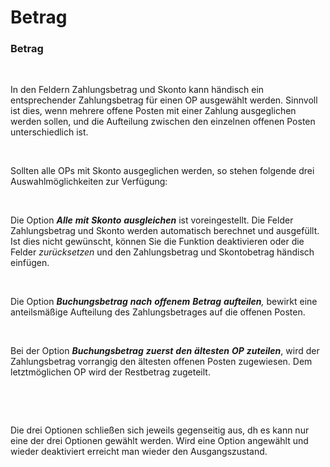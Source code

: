 # Betrag

### Betrag

&nbsp;

In den Feldern Zahlungsbetrag und Skonto kann händisch ein entsprechender Zahlungsbetrag für einen OP ausgewählt werden. Sinnvoll ist dies, wenn mehrere offene Posten mit einer Zahlung ausgeglichen werden sollen, und die Aufteilung zwischen den einzelnen offenen Posten unterschiedlich ist.

&nbsp;

Sollten alle OPs mit Skonto ausgeglichen werden, so stehen folgende drei Auswahlmöglichkeiten zur Verfügung:

&nbsp;

Die Option ***Alle** **mit** **Skonto** **ausgleichen*** ist voreingestellt. Die Felder Zahlungsbetrag und Skonto werden automatisch berechnet und ausgefüllt. Ist dies nicht gewünscht, können Sie die Funktion deaktivieren oder die Felder *zurücksetzen* und den Zahlungsbetrag und Skontobetrag händisch einfügen.

&nbsp;

Die Option ***Buchungsbetrag** **nach** **offenem** **Betrag** **aufteilen**,* bewirkt eine anteilsmäßige Aufteilung des Zahlungsbetrages auf die offenen Posten.

&nbsp;

Bei der Option ***Buchungsbetrag** **zuerst** **den** **ältesten** **OP** **zuteilen***, wird der Zahlungsbetrag vorrangig den ältesten offenen Posten zugewiesen. Dem letztmöglichen OP wird der Restbetrag zugeteilt.

&nbsp;

&nbsp;

Die drei Optionen schließen sich jeweils gegenseitig aus, dh es kann nur eine der drei Optionen gewählt werden. Wird eine Option angewählt und wieder deaktiviert erreicht man wieder den Ausgangszustand.

